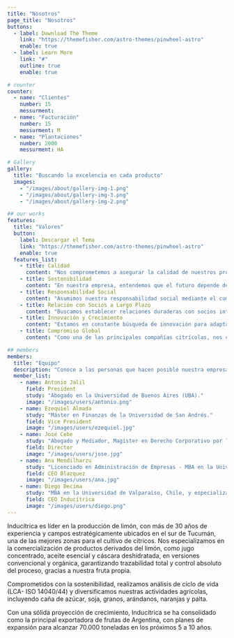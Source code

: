 ```yaml
---
title: "Nosotros"
page_title: "Nosotros"
buttons:
  - label: Download The Theme
    link: "https://themefisher.com/astro-themes/pinwheel-astro"
    enable: true
  - label: Learn More
    link: "#"
    outline: true
    enable: true

# counter
counter:
  - name: "Clientes"
    number: 15
    messurment:
  - name: "Facturación"
    number: 15
    messurment: M
  - name: "Plantaciones"
    number: 2000
    messurment: HA

# Gallery
gallery:
  title: "Buscando la excelencia en cada producto"
  images:
    - "/images/about/gallery-img-1.png"
    - "/images/about/gallery-img-3.png"
    - "/images/about/gallery-img-2.png"

## our works
features:
  title: "Valores"
  button:
    label: Descargar el Tema
    link: "https://themefisher.com/astro-themes/pinwheel-astro"
    enable: true
  features_list:
    - title: Calidad
      content: "Nos comprometemos a asegurar la calidad de nuestros productos, respaldados por la experiencia y el profesionalismo en lo que mejor sabemos hacer: producir con excelencia."
    - title: Sostenibilidad
      content: "En nuestra empresa, entendemos que el futuro depende de cuidar nuestro entorno. Por eso, implementamos prácticas sostenibles en todas nuestras operaciones, desde la producción hasta la comercialización de nuestros productos, minimizando nuestro impacto ambiental."
    - title: Responsabilidad Social
      content: "Asumimos nuestra responsabilidad social mediante el cumplimiento de estrictas certificaciones que reflejan nuestro compromiso con la comunidad y el entorno."
    - title: Relación con Socios a Largo Plazo
      content: "Buscamos establecer relaciones duraderas con socios internos y externos, basadas en la confianza, el respeto mutuo y el crecimiento conjunto."
    - title: Innovación y Crecimiento
      content: "Estamos en constante búsqueda de innovación para adaptarnos a las necesidades del mercado y crecer de manera sostenible, manteniendo nuestro compromiso con la calidad y la mejora continua."
    - title: Compromiso Global
      content: "Como una de las principales compañías citrícolas, nos comprometemos a ofrecer productos de la más alta calidad a nivel global, cumpliendo con los estándares internacionales y adaptándonos a las demandas de nuestros mercados"

## members
members:
  title: "Equipo"
  description: "Conoce a las personas que hacen posible nuestra empresa."
  member_list:
    - name: Antonio Jalil
      field: President
      study: "Abogado en la Universidad de Buenos Aires (UBA)."
      image: "/images/users/antonio.png"
    - name: Ezequiel Almada
      study: "Máster en Finanzas de la Universidad de San Andrés."
      field: Vice President
      image: "/images/users/ezequiel.jpg"
    - name: José Cebe
      study: "Abogado y Mediador, Magíster en Derecho Corporativo por la Universidad Austral"
      field: Director
      image: "/images/users/jose.jpg"
    - name: Ana Mendilharzu
      study: "Licenciado en Administración de Empresas - MBA en la Universidad de San Andrés."
      field: CEO Blazquez
      image: "/images/users/ana.jpg"
    - name: Diego Decima
      study: "MBA en la Universidad de Valparaíso, Chile, y especialización en Negociación por la Fundación Magíster."
      field: CEO Inducítrica
      image: "/images/users/diego.png"
---
```


Inducítrica es líder en la producción de limón, con más de 30 años de experiencia y campos estratégicamente ubicados en el sur de Tucumán, una de las mejores zonas para el cultivo de cítricos. Nos especializamos en la comercialización de productos derivados del limón, como jugo concentrado, aceite esencial y cáscara deshidratada, en versiones convencional y orgánica, garantizando trazabilidad total y control absoluto del proceso, gracias a nuestra fruta propia.

Comprometidos con la sostenibilidad, realizamos análisis de ciclo de vida (LCA- ISO 14040/44) y diversificamos nuestras actividades agrícolas, incluyendo caña de azúcar, soja, granos, arándanos, naranjas y palta.

Con una sólida proyección de crecimiento, Inducítrica se ha consolidado como la principal exportadora de frutas de Argentina, con planes de expansión para alcanzar 70.000 toneladas en los próximos 5 a 10 años.
